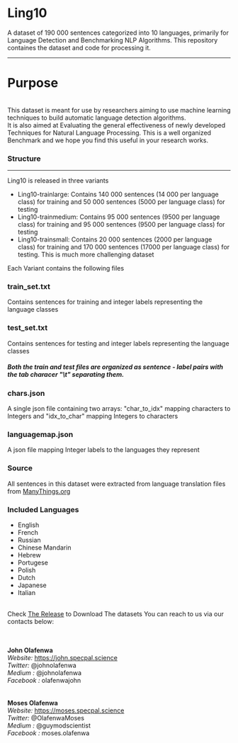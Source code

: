# Ling10
A dataset of 190 000 sentences categorized into 10 languages, primarily for Language Detection and Benchmarking NLP Algorithms. This repository containes the dataset and code for processing it.
<hr>
<h1> Purpose </h1>
<div style="font-family: 30px Calibri;" ><br><span>
        This dataset is meant for use by researchers aiming to use machine learning techniques to build automatic language detection algorithms.<br>
  It is also aimed at Evaluating the general effectiveness of newly developed Techniques for Natural Language Processing.
  This is a well organized Benchmark and we hope you find this useful in your research works.
  </b> 
  
  
  
<h3>Structure</h3>
<hr>
Ling10 is released in three variants
 <ul>
  <li>
  Ling10-trainlarge: Contains 140 000 sentences (14 000 per language class) for training and 50 000 sentences (5000 per language class) for testing
  </li>
  <li>
   Ling10-trainmedium: Contains 95 000 sentences (9500 per language class) for training and 95 000 sentences (9500 per language class) for testing
  </li>
  <li>
   Ling10-trainsmall: Contains 20 000 sentences (2000 per language class) for training and 170 000 sentences (17000 per language class) for testing. This is much more challenging dataset
  </li>
  </ul>
    
Each Variant contains the following files
 
<h3>train_set.txt</h3>
	Contains sentences for training and integer labels representing the language classes

<h3>test_set.txt</h3>
	Contains sentences for testing and integer labels representing the language classes
	
<h5>Both the train and test files are organized as sentence - label pairs with the tab characer "\t" separating them.<h5>

<h3>chars.json</h3>
	A single json file containing two arrays: "char_to_idx" mapping characters to Integers and "idx_to_char" mapping Integers to characters

<h3>languagemap.json</h3>
	A json file mapping Integer labels to the languages they represent
  
 <h3>Source</h3>
 All sentences in this dataset were extracted from language translation files from <a href="https://manythings.org">ManyThings.org</a>
 
 <h3>Included Languages</h3>
 <ul>
  <li>English</li>
  <li>French</li>
  <li>Russian</li>
  <li>Chinese Mandarin</li>
  <li>Hebrew</li>
  <li>Portugese</li>
  <li>Polish</li>
  <li>Dutch</li>
  <li>Japanese</li>
  <li>Italian</li>
  </ul>
    <br>
 Check  <a href="https://github.com/johnolafenwa/Ling10/releases">The Release</a> to Download The datasets 
  You can reach to us via our contacts below:
  
  <br><br>
  <b>John Olafenwa</b> <br>
      <i>Website: </i>    <a style="text-decoration: none;" href="https://john.specpal.science"> https://john.specpal.science</a> <br>
      <i>Twitter: </i>    <a style="text-decoration: none;" href="https://twitter.com/johnolafenwa"> @johnolafenwa</a> <br>
      <i>Medium : </i>    <a style="text-decoration: none;" href="https://medium.com/@johnolafenwa"> @johnolafenwa</a> <br>
      <i>Facebook : </i>    <a style="text-decoration: none;" href="https://facebook.com/olafenwajohn"> olafenwajohn</a> <br>
 <br><br>
  <b>Moses Olafenwa</b> <br>
 <i>Website: </i>  <a style="text-decoration: none;" href="https://moses.specpal.science"> https://moses.specpal.science</a> <br>
 <i>Twitter: </i>    <a style="text-decoration: none;" href="https://twitter.com/OlafenwaMoses"> @OlafenwaMoses</a> <br>
      <i>Medium : </i>    <a style="text-decoration: none;" href="https://medium.com/@guymodscientist"> @guymodscientist</a> <br>
      <i>Facebook : </i>    <a style="text-decoration: none;" href="https://facebook.com/moses.olafenwa"> moses.olafenwa</a> <br>

      

</div>
